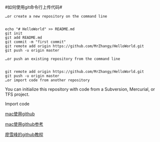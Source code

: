 
#如何使用git命令行上传代码#

`…or create a new repository on the command line`

<pre><code>
echo "# HelloWorld" >> README.md
git init
git add README.md
git commit -m "first commit"
git remote add origin https://github.com/MrZhangy/HelloWorld.git
git push -u origin master
</code></pre>

`…or push an existing repository from the command line`

<pre><code>
git remote add origin https://github.com/MrZhangy/HelloWorld.git
git push -u origin master
…or import code from another repository
</code></pre>
You can initialize this repository with code from a Subversion, Mercurial, or TFS project.

Import code


[mac使用github](http://www.cnblogs.com/heyonggang/p/3462191.html)

[mac使用github参考](http://blog.csdn.net/hcbbt/article/details/11651229)

[廖雪峰的github教程](http://www.liaoxuefeng.com/wiki/0013739516305929606dd18361248578c67b8067c8c017b000/0013743858312764dca7ad6d0754f76aa562e3789478044000)
